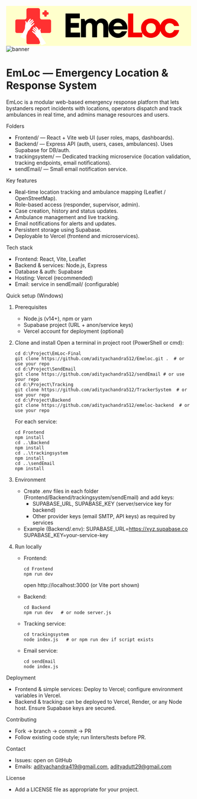 <svg xmlns="http://www.w3.org/2000/svg" xmlns:xlink="http://www.w3.org/1999/xlink" width="500" zoomAndPan="magnify" viewBox="0 0 375 80.999996" height="108" preserveAspectRatio="xMidYMid meet" version="1.0"><defs><g/><clipPath id="818fbe390e"><path d="M 18.21875 4.5 L 91.28125 4.5 L 91.28125 77.558594 L 18.21875 77.558594 Z M 18.21875 4.5 " clip-rule="nonzero"/></clipPath><clipPath id="5fc0cd8910"><path d="M 64.699219 4.5 L 44.800781 4.5 C 42.730469 4.5 41.050781 6.179688 41.050781 8.25 L 41.050781 23.582031 C 41.050781 25.652344 39.371094 27.332031 37.300781 27.332031 L 21.96875 27.332031 C 19.898438 27.332031 18.21875 29.011719 18.21875 31.082031 L 18.21875 50.980469 C 18.21875 53.050781 19.898438 54.730469 21.96875 54.730469 L 37.300781 54.730469 C 39.371094 54.730469 41.050781 56.40625 41.050781 58.480469 L 41.050781 73.808594 C 41.050781 75.882812 42.730469 77.558594 44.800781 77.558594 L 64.699219 77.558594 C 66.769531 77.558594 68.449219 75.882812 68.449219 73.808594 L 68.449219 58.480469 C 68.449219 56.40625 70.128906 54.730469 72.199219 54.730469 L 87.53125 54.730469 C 89.601562 54.730469 91.28125 53.050781 91.28125 50.980469 L 91.28125 31.082031 C 91.28125 29.011719 89.601562 27.332031 87.53125 27.332031 L 72.199219 27.332031 C 70.128906 27.332031 68.449219 25.652344 68.449219 23.582031 L 68.449219 8.25 C 68.449219 6.179688 66.769531 4.5 64.699219 4.5 Z M 64.699219 4.5 " clip-rule="nonzero"/></clipPath><clipPath id="78d13cf174"><path d="M 73.214844 8.78125 L 86.148438 8.78125 L 86.148438 21.71875 L 73.214844 21.71875 Z M 73.214844 8.78125 " clip-rule="nonzero"/></clipPath><clipPath id="dffa9a889f"><path d="M 80.605469 8.78125 L 78.753906 8.78125 C 77.925781 8.78125 77.253906 9.453125 77.253906 10.28125 L 77.253906 11.324219 C 77.253906 12.152344 76.585938 12.824219 75.753906 12.824219 L 74.714844 12.824219 C 73.882812 12.824219 73.214844 13.496094 73.214844 14.324219 L 73.214844 16.175781 C 73.214844 17.003906 73.882812 17.675781 74.714844 17.675781 L 75.753906 17.675781 C 76.585938 17.675781 77.253906 18.347656 77.253906 19.175781 L 77.253906 20.21875 C 77.253906 21.046875 77.925781 21.71875 78.753906 21.71875 L 80.605469 21.71875 C 81.433594 21.71875 82.105469 21.046875 82.105469 20.21875 L 82.105469 19.175781 C 82.105469 18.347656 82.777344 17.675781 83.605469 17.675781 L 84.648438 17.675781 C 85.476562 17.675781 86.148438 17.003906 86.148438 16.175781 L 86.148438 14.324219 C 86.148438 13.496094 85.476562 12.824219 84.648438 12.824219 L 83.605469 12.824219 C 82.777344 12.824219 82.105469 12.152344 82.105469 11.324219 L 82.105469 10.28125 C 82.105469 9.453125 81.433594 8.78125 80.605469 8.78125 Z M 80.605469 8.78125 " clip-rule="nonzero"/></clipPath><clipPath id="a0671b98fa"><path d="M 28 25 L 58 25 L 58 67 L 28 67 Z M 28 25 " clip-rule="nonzero"/></clipPath><clipPath id="262bd429e1"><path d="M 41.285156 21.71875 L 60.304688 28.6875 L 45.316406 69.609375 L 26.292969 62.644531 Z M 41.285156 21.71875 " clip-rule="nonzero"/></clipPath><clipPath id="337afb407a"><path d="M 41.285156 21.71875 L 60.304688 28.6875 L 45.316406 69.609375 L 26.292969 62.644531 Z M 41.285156 21.71875 " clip-rule="nonzero"/></clipPath><clipPath id="0ed2914fb5"><path d="M 52 41 L 82 41 L 82 81 L 52 81 Z M 52 41 " clip-rule="nonzero"/></clipPath><clipPath id="c0814477b3"><path d="M 49.011719 45.050781 L 67.121094 37.445312 L 83.046875 75.363281 L 64.933594 82.96875 Z M 49.011719 45.050781 " clip-rule="nonzero"/></clipPath><clipPath id="d84ad8eddb"><path d="M 66.945312 37.519531 L 48.832031 45.125 L 64.757812 83.042969 L 82.871094 75.4375 Z M 66.945312 37.519531 " clip-rule="nonzero"/></clipPath></defs><rect x="-37.5" width="450" fill="#ffffff" y="-8.1" height="97.199995" fill-opacity="1"/><rect x="-37.5" width="450" fill="#ffffcc" y="-8.1" height="97.199995" fill-opacity="1"/><g fill="#000000" fill-opacity="1"><g transform="translate(114.844869, 63.617888)"><g><path d="M 15.96875 -9.703125 L 35.15625 -9.703125 L 35.15625 0 L 5.5 0 L 5.5 -48.171875 L 34.40625 -48.171875 L 34.40625 -38.53125 L 15.96875 -38.53125 L 15.96875 -29.03125 L 32.609375 -29.03125 L 32.609375 -19.609375 L 15.96875 -19.609375 Z M 15.96875 -9.703125 "/></g></g></g><g fill="#000000" fill-opacity="1"><g transform="translate(146.841832, 63.617888)"><g><path d="M 47.0625 -38.046875 C 49.632812 -38.046875 51.90625 -37.414062 53.875 -36.15625 C 55.851562 -34.894531 57.40625 -33.160156 58.53125 -30.953125 C 59.65625 -28.753906 60.21875 -26.210938 60.21875 -23.328125 L 60.21875 0 L 50.171875 0 L 50.171875 -21.671875 C 50.171875 -26.722656 48.285156 -29.25 44.515625 -29.25 C 42.316406 -29.25 40.585938 -28.441406 39.328125 -26.828125 C 38.066406 -25.222656 37.4375 -22.976562 37.4375 -20.09375 L 37.4375 0 L 27.59375 0 L 27.59375 -21.671875 C 27.59375 -26.722656 25.78125 -29.25 22.15625 -29.25 C 19.863281 -29.25 18.070312 -28.441406 16.78125 -26.828125 C 15.5 -25.222656 14.859375 -22.976562 14.859375 -20.09375 L 14.859375 0 L 4.8125 0 L 4.8125 -37.15625 L 11.828125 -37.15625 L 13.6875 -32.546875 C 15.019531 -34.203125 16.660156 -35.53125 18.609375 -36.53125 C 20.554688 -37.539062 22.632812 -38.046875 24.84375 -38.046875 C 27.175781 -38.046875 29.285156 -37.519531 31.171875 -36.46875 C 33.054688 -35.414062 34.523438 -33.945312 35.578125 -32.0625 C 36.859375 -33.894531 38.507812 -35.347656 40.53125 -36.421875 C 42.550781 -37.503906 44.726562 -38.046875 47.0625 -38.046875 Z M 47.0625 -38.046875 "/></g></g></g><g fill="#000000" fill-opacity="1"><g transform="translate(204.91871, 63.617888)"><g><path d="M 40.875 -18.71875 C 40.875 -17.75 40.804688 -16.765625 40.671875 -15.765625 L 12.59375 -15.765625 C 13.007812 -13.234375 14.019531 -11.289062 15.625 -9.9375 C 17.226562 -8.582031 19.242188 -7.90625 21.671875 -7.90625 C 23.421875 -7.90625 24.984375 -8.285156 26.359375 -9.046875 C 27.734375 -9.804688 28.785156 -10.851562 29.515625 -12.1875 L 40.125 -12.1875 C 38.738281 -8.144531 36.394531 -4.929688 33.09375 -2.546875 C 29.789062 -0.160156 25.984375 1.03125 21.671875 1.03125 C 18.003906 1.03125 14.710938 0.171875 11.796875 -1.546875 C 8.890625 -3.265625 6.597656 -5.601562 4.921875 -8.5625 C 3.242188 -11.519531 2.40625 -14.859375 2.40625 -18.578125 C 2.40625 -22.296875 3.242188 -25.632812 4.921875 -28.59375 C 6.597656 -31.550781 8.890625 -33.890625 11.796875 -35.609375 C 14.710938 -37.328125 18.003906 -38.1875 21.671875 -38.1875 C 25.484375 -38.1875 28.832031 -37.300781 31.71875 -35.53125 C 34.613281 -33.769531 36.863281 -31.421875 38.46875 -28.484375 C 40.070312 -25.546875 40.875 -22.289062 40.875 -18.71875 Z M 21.671875 -29.65625 C 19.421875 -29.65625 17.523438 -29.035156 15.984375 -27.796875 C 14.453125 -26.554688 13.414062 -24.835938 12.875 -22.640625 L 30.828125 -22.640625 C 29.359375 -27.316406 26.304688 -29.65625 21.671875 -29.65625 Z M 21.671875 -29.65625 "/></g></g></g><g fill="#f60000" fill-opacity="1"><g transform="translate(241.66517, 63.617888)"><g><path d="M 15.96875 -9.703125 L 34.40625 -9.703125 L 34.40625 0 L 5.5 0 L 5.5 -48.171875 L 15.96875 -48.171875 Z M 15.96875 -9.703125 "/></g></g></g><g fill="#f60000" fill-opacity="1"><g transform="translate(271.116074, 63.617888)"><g><path d="M 22.5 1.03125 C 18.644531 1.03125 15.203125 0.171875 12.171875 -1.546875 C 9.148438 -3.265625 6.765625 -5.601562 5.015625 -8.5625 C 3.273438 -11.519531 2.40625 -14.859375 2.40625 -18.578125 C 2.40625 -22.335938 3.273438 -25.695312 5.015625 -28.65625 C 6.765625 -31.613281 9.148438 -33.941406 12.171875 -35.640625 C 15.203125 -37.335938 18.644531 -38.1875 22.5 -38.1875 C 26.3125 -38.1875 29.726562 -37.335938 32.75 -35.640625 C 35.78125 -33.941406 38.164062 -31.613281 39.90625 -28.65625 C 41.65625 -25.695312 42.53125 -22.335938 42.53125 -18.578125 C 42.53125 -14.859375 41.65625 -11.519531 39.90625 -8.5625 C 38.164062 -5.601562 35.78125 -3.265625 32.75 -1.546875 C 29.726562 0.171875 26.3125 1.03125 22.5 1.03125 Z M 22.5 -8.390625 C 25.394531 -8.390625 27.757812 -9.328125 29.59375 -11.203125 C 31.425781 -13.085938 32.34375 -15.546875 32.34375 -18.578125 C 32.34375 -21.609375 31.425781 -24.0625 29.59375 -25.9375 C 27.757812 -27.820312 25.394531 -28.765625 22.5 -28.765625 C 19.5625 -28.765625 17.175781 -27.820312 15.34375 -25.9375 C 13.507812 -24.0625 12.59375 -21.609375 12.59375 -18.578125 C 12.59375 -15.546875 13.507812 -13.085938 15.34375 -11.203125 C 17.175781 -9.328125 19.5625 -8.390625 22.5 -8.390625 Z M 22.5 -8.390625 "/></g></g></g><g fill="#f60000" fill-opacity="1"><g transform="translate(309.581409, 63.617888)"><g><path d="M 22.09375 1.03125 C 18.375 1.03125 15.019531 0.160156 12.03125 -1.578125 C 9.050781 -3.328125 6.703125 -5.691406 4.984375 -8.671875 C 3.265625 -11.648438 2.40625 -15 2.40625 -18.71875 C 2.40625 -22.4375 3.265625 -25.757812 4.984375 -28.6875 C 6.703125 -31.625 9.050781 -33.941406 12.03125 -35.640625 C 15.019531 -37.335938 18.394531 -38.1875 22.15625 -38.1875 C 25.363281 -38.1875 28.285156 -37.554688 30.921875 -36.296875 C 33.566406 -35.035156 35.769531 -33.257812 37.53125 -30.96875 C 39.300781 -28.675781 40.484375 -26.015625 41.078125 -22.984375 L 31.109375 -22.984375 C 30.273438 -24.816406 29.066406 -26.238281 27.484375 -27.25 C 25.898438 -28.257812 24.101562 -28.765625 22.09375 -28.765625 C 20.300781 -28.765625 18.679688 -28.316406 17.234375 -27.421875 C 15.785156 -26.523438 14.648438 -25.316406 13.828125 -23.796875 C 13.003906 -22.285156 12.59375 -20.566406 12.59375 -18.640625 C 12.59375 -16.722656 13.003906 -14.992188 13.828125 -13.453125 C 14.648438 -11.910156 15.785156 -10.679688 17.234375 -9.765625 C 18.679688 -8.847656 20.300781 -8.390625 22.09375 -8.390625 C 24.15625 -8.390625 25.953125 -8.925781 27.484375 -10 C 29.023438 -11.082031 30.234375 -12.632812 31.109375 -14.65625 L 41.21875 -14.65625 C 40.625 -11.539062 39.429688 -8.800781 37.640625 -6.4375 C 35.847656 -4.070312 33.617188 -2.234375 30.953125 -0.921875 C 28.296875 0.378906 25.34375 1.03125 22.09375 1.03125 Z M 22.09375 1.03125 "/></g></g></g><g clip-path="url(#818fbe390e)"><g clip-path="url(#5fc0cd8910)"><path fill="#ff3131" d="M 18.21875 4.5 L 91.28125 4.5 L 91.28125 77.558594 L 18.21875 77.558594 Z M 18.21875 4.5 " fill-opacity="1" fill-rule="nonzero"/></g></g><g clip-path="url(#78d13cf174)"><g clip-path="url(#dffa9a889f)"><path fill="#ff3131" d="M 73.214844 8.78125 L 86.148438 8.78125 L 86.148438 21.71875 L 73.214844 21.71875 Z M 73.214844 8.78125 " fill-opacity="1" fill-rule="nonzero"/></g></g><g clip-path="url(#a0671b98fa)"><g clip-path="url(#262bd429e1)"><g clip-path="url(#337afb407a)"><path fill="#ffffff" d="M 28.269531 62.898438 C 30.296875 60.242188 31.679688 57.179688 33.535156 54.410156 C 35.128906 51.707031 36.8125 48.996094 37.792969 46 C 38.386719 43.355469 37.785156 40.570312 38.699219 37.980469 C 38.90625 36.464844 39.597656 34.902344 39.195312 33.382812 C 38.234375 32.515625 38.066406 30.566406 39.839844 31.171875 C 41.421875 31.316406 41.617188 34.183594 42.21875 34.285156 C 43.199219 32.195312 44.132812 30.007812 45.863281 28.410156 C 46.867188 27.5 47.660156 25.542969 49.25 25.816406 C 50.949219 26.738281 49.007812 28.550781 48.402344 29.605469 C 47.835938 30.675781 46.03125 32.210938 46.457031 33.128906 C 48.144531 31.070312 50.21875 29.316406 52.34375 27.703125 C 53.925781 26.355469 55.339844 28.902344 53.597656 29.804688 C 51.910156 31.539062 50.011719 33.105469 48.714844 35.175781 C 47.914062 35.925781 48.445312 36.445312 49.097656 35.484375 C 50.570312 33.832031 52.316406 32.460938 53.863281 30.882812 C 54.96875 29.097656 57.023438 31.429688 55.355469 32.527344 C 54.074219 34.007812 52.601562 35.3125 51.320312 36.785156 C 50.886719 37.402344 49.007812 39.8125 50.867188 38.828125 C 52.613281 37.84375 54.128906 36.53125 55.625 35.210938 C 57.503906 34.101562 57.453125 36.859375 56.097656 37.515625 C 54.605469 39.207031 52.914062 40.714844 51.226562 42.203125 C 49.429688 44.6875 48.214844 47.648438 45.808594 49.652344 C 44.398438 50.484375 43.851562 52.011719 43.347656 53.484375 C 41.722656 57.90625 40.191406 62.359375 38.617188 66.800781 C 35.171875 65.496094 31.652344 64.351562 28.269531 62.898438 Z M 28.269531 62.898438 " fill-opacity="1" fill-rule="nonzero"/></g></g></g><g clip-path="url(#0ed2914fb5)"><g clip-path="url(#c0814477b3)"><g clip-path="url(#d84ad8eddb)"><path fill="#ffffff" d="M 81.15625 76.144531 C 79.105469 73.707031 77.65625 70.851562 75.765625 68.300781 C 74.128906 65.796875 72.40625 63.289062 71.339844 60.480469 C 70.660156 57.992188 71.105469 55.308594 70.121094 52.882812 C 69.859375 51.453125 69.128906 49.996094 69.441406 48.53125 C 70.320312 47.660156 70.394531 45.796875 68.734375 46.453125 C 67.234375 46.660156 67.175781 49.402344 66.605469 49.527344 C 65.582031 47.578125 64.59375 45.539062 62.875 44.09375 C 61.882812 43.269531 61.039062 41.441406 59.539062 41.773438 C 57.960938 42.726562 59.886719 44.363281 60.511719 45.34375 C 61.097656 46.335938 62.886719 47.71875 62.519531 48.609375 C 60.820312 46.726562 58.769531 45.148438 56.675781 43.707031 C 55.109375 42.492188 53.875 44.980469 55.574219 45.761719 C 57.261719 47.339844 59.136719 48.746094 60.460938 50.660156 C 61.257812 51.335938 60.773438 51.855469 60.109375 50.96875 C 58.636719 49.460938 56.914062 48.234375 55.367188 46.800781 C 54.238281 45.148438 52.386719 47.460938 54.023438 48.433594 C 55.304688 49.785156 56.765625 50.960938 58.054688 52.304688 C 58.492188 52.875 60.390625 55.089844 58.574219 54.234375 C 56.867188 53.371094 55.367188 52.1875 53.882812 51 C 52.046875 50.027344 52.21875 52.648438 53.535156 53.214844 C 55.035156 54.757812 56.707031 56.121094 58.382812 57.460938 C 60.203125 59.746094 61.492188 62.511719 63.871094 64.3125 C 65.25 65.042969 65.835938 66.472656 66.382812 67.851562 C 68.125 71.988281 69.78125 76.164062 71.476562 80.320312 C 74.699219 78.925781 78 77.679688 81.15625 76.144531 Z M 81.15625 76.144531 " fill-opacity="1" fill-rule="nonzero"/></g></g></g></svg>
![banner](https://github.com/user-attachments/assets/438e017a-a935-4b99-9151-62977ada21cf)

# EmLoc — Emergency Location & Response System

EmLoc is a modular web-based emergency response platform that lets bystanders report incidents with locations, operators dispatch and track ambulances in real time, and admins manage resources and users.

Folders
- Frontend/ — React + Vite web UI (user roles, maps, dashboards).
- Backend/ — Express API (auth, users, cases, ambulances). Uses Supabase for DB/auth.
- trackingsystem/ — Dedicated tracking microservice (location validation, tracking endpoints, email notifications).
- sendEmail/ — Small email notification service.

Key features
- Real-time location tracking and ambulance mapping (Leaflet / OpenStreetMap).
- Role-based access (responder, supervisor, admin).
- Case creation, history and status updates.
- Ambulance management and live tracking.
- Email notifications for alerts and updates.
- Persistent storage using Supabase.
- Deployable to Vercel (frontend and microservices).

Tech stack
- Frontend: React, Vite, Leaflet
- Backend & services: Node.js, Express
- Database & auth: Supabase
- Hosting: Vercel (recommended)
- Email: service in sendEmail/ (configurable)

Quick setup (Windows)
1. Prerequisites
   - Node.js (v14+), npm or yarn
   - Supabase project (URL + anon/service keys)
   - Vercel account for deployment (optional)

2. Clone and install
   Open a terminal in project root (PowerShell or cmd):
   ```
   cd d:\Project\EmLoc-Final
   git clone https://github.com/adityachandra512/Emeloc.git .  # or use your repo
   cd d:\Project\SendEmail
   git clone https://github.com/adityachandra512/sendEmail # or use your repo
   cd d:\Project\Tracking
   git clone https://github.com/adityachandra512/TrackerSystem  # or use your repo
   cd d:\Project\Backend
   git clone https://github.com/adityachandra512/emeloc-backend  # or use your repo
   
   ```

   For each service:
   ```
   cd Frontend
   npm install
   cd ..\Backend
   npm install
   cd ..\trackingsystem
   npm install
   cd ..\sendEmail
   npm install
   ```

3. Environment
   - Create .env files in each folder (Frontend/Backend/trackingsystem/sendEmail) and add keys:
     - SUPABASE_URL, SUPABASE_KEY (server/service key for backend)
     - Other provider keys (email SMTP, API keys) as required by services
   - Example (Backend/.env):
     SUPABASE_URL=https://xyz.supabase.co
     SUPABASE_KEY=your-service-key

4. Run locally
   - Frontend:
     ```
     cd Frontend
     npm run dev
     ```
     open http://localhost:3000 (or Vite port shown)

   - Backend:
     ```
     cd Backend
     npm run dev   # or node server.js
     ```

   - Tracking service:
     ```
     cd trackingsystem
     node index.js   # or npm run dev if script exists
     ```

   - Email service:
     ```
     cd sendEmail
     node index.js
     ```

Deployment
- Frontend & simple services: Deploy to Vercel; configure environment variables in Vercel.
- Backend & tracking: can be deployed to Vercel, Render, or any Node host. Ensure Supabase keys are secured.

Contributing
- Fork → branch → commit → PR
- Follow existing code style; run linters/tests before PR.

Contact
- Issues: open on GitHub
- Emails: adityachandra419@gmail.com, adityadutt29@gmail.com

License
- Add a LICENSE file as appropriate for your project.

```// filepath: d:\Project\EmLoc-Final\README.md
